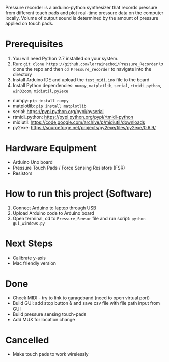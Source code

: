 Pressure recorder is a arduino-python synthesizer that records pressure from different touch pads and plot real-time pressure data on the computer locally. Volume of output sound is determined by the amount of pressure applied on touch pads.

# Prerequisites
1. You will need Python 2.7 installed on your system.
2. Run: `git clone https://github.com/lorrainechoi/Pressure_Recorder` to clone the repo and then `cd Pressure_recorder` to navigate into the directory
3. Install Arduino IDE and upload the `test_midi.ino` file to the board
4. Install Python dependencies: `numpy`, `matplotlib`, `serial`, `rtmidi_python`, `win32com`, `midiutil`, `py2exe`
  * numpy: `pip install numpy`
  * matplotlib: `pip install matplotlib`
  * serial: https://pypi.python.org/pypi/pyserial
  * rtmidi_python: https://pypi.python.org/pypi/rtmidi-python
  * midiutil: https://code.google.com/archive/p/midiutil/downloads
  * py2exe: https://sourceforge.net/projects/py2exe/files/py2exe/0.6.9/

# Hardware Equipment
* Arduino Uno board
* Pressure Touch Pads / Force Sensing Resistors (FSR)
* Resistors

# How to run this project (Software)
1. Connect Arduino to laptop through USB
2. Upload Arduino code to Arduino board
3. Open terminal, cd to `Pressure_Sensor` file and run script: `python gui_windows.py`
<!-- 4. ctrl+C to terminate python script -->


# Next Steps
* Calibrate y-axis
* Mac friendly version

# Done
* Check MIDI - try to link to garageband (need to open virtual port)
* Build GUI: add stop button & and save csv file with file path input from GUI
* Build pressure sensing touch-pads
* Add MUX for location change

# Cancelled
* Make touch pads to work wirelessly
